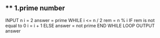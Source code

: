 ## ** 1.prime number
INPUT n
i = 2
answer = prime
WHILE i <= n / 2
    rem = n % i
    IF rem is not equal to 0
        i = i + 1
    ELSE
        answer = not prime
        END WHILE LOOP
OUTPUT answer